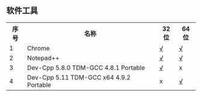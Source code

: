 ## 软件工具

<table>
  <tr><th>序号</th><th>名称</th><th>32位</th><th>64位</th></tr>
  <tr>
    <td>1</td>
    <td style="text-align: left;">Chrome</td>
    <td><a href='ChromeStandaloneSetup.exe' target='_blank'>√</a></td>
    <td><a href='ChromeStandaloneSetup64.exe' target='_blank'>√</a></td>
  </tr>
  <tr>
    <td>2</td>
    <td style="text-align: left;">Notepad++</td>
    <td><a href='npp.7.8.bin.zip' target='_blank'>√</a></td>
    <td><a href='npp.7.8.bin.x64.zip' target='_blank'>√</a></td>
  </tr>
  <tr>
    <td>3</td>
    <td style="text-align: left;">Dev-Cpp 5.8.0 TDM-GCC 4.8.1 Portable</td>
    <td><a href='Dev-Cpp-5.8.0-TDM-GCC-4.8.1-Portable.7z' target='_blank'>√</a></td>
    <td>x</td>
  </tr>
  <tr>
    <td>4</td>
    <td style="text-align: left;">Dev-Cpp 5.11 TDM-GCC x64 4.9.2 Portable</td>
    <td>x</td>
    <td><a href='Dev-Cpp-5.11-TDM-GCC-x64-4.9.2-Portable.7z' target='_blank'>√</a></td>
  </tr>
</table>



